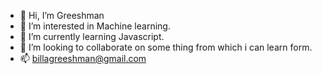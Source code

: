 - 👋 Hi, I’m Greeshman
- 👀 I’m interested in Machine learning.
- 🌱 I’m currently learning Javascript.
- 💞️ I’m looking to collaborate on some thing from which i can learn form.
- 📫 billagreeshman@gmail.com

<!---
greeshman32/greeshman32 is a ✨ special ✨ repository because its `README.md` (this file) appears on your GitHub profile.
You can click the Preview link to take a look at your changes.
--->

